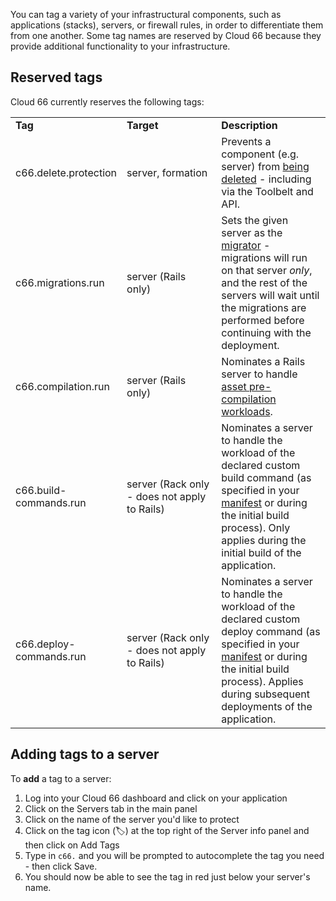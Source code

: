 
You can tag a variety of your infrastructural components, such as applications (stacks), servers, or firewall rules, in order to differentiate them from one another. Some tag names are reserved by Cloud 66 because they provide additional functionality to your infrastructure.

## Reserved tags
Cloud 66 currently reserves the following tags:

<table class="table table-bordered table-striped table-small">
<tr>
	<td width="30%"><b>Tag</b></td>
	<td width="30%"><b>Target</b></td>
	<td><b>Description</b></td>
</tr>
<tr>
	<td>c66.delete.protection</td>
	<td>server, formation</td>
	<td>Prevents a component (e.g. server) from <a href="/{{page.collection}}/how-to-guides/scaling/scaling.html#delete-protection">being deleted</a> - including via the Toolbelt and API. </td>
</tr>
<tr>
	<td>c66.migrations.run</td>
	<td>server (Rails only)</td>
	<td>Sets the given server as the <a href="/rails/how-to-guides/databases/database-management.html">migrator</a> - migrations will run on that server <i>only</i>, and the rest of the servers will wait until the migrations are performed before continuing with the deployment.</td>
</tr>
<tr>
	<td>c66.compilation.run</td>
	<td>server (Rails only)</td>
	<td>Nominates a Rails server to handle <a href="/rails/how-to-guides/deployment/enable-disable-asset-pipeline.html#nominating-a-dedicated-compilation-server">asset pre-compilation workloads</a>.</td>
</tr>
<tr>
	<td>c66.build-commands.run</td>
	<td>server (Rack only - does not apply to Rails)</td>
	<td>Nominates a server to handle the workload of the declared custom build command (as specified in your <a href="/rails/quickstarts/getting-started-with-manifest.html">manifest</a> or during the initial build process). Only applies during the initial build of the application.</td>
</tr>
<tr>
	<td>c66.deploy-commands.run</td>
	<td>server (Rack only - does not apply to Rails)</td>
	<td>Nominates a server to handle the workload of the declared custom deploy command (as specified in your <a href="/rails/quickstarts/getting-started-with-manifest.html">manifest</a> or during the initial build process). Applies during subsequent deployments of the application.</td>
</tr>
</table>

## Adding tags to a server

To **add** a tag to a server:

1. Log into your Cloud 66 dashboard and click on your application
2. Click on the Servers tab in the main panel
3. Click on the name of the server you'd like to protect
4. Click on the tag icon (🏷) at the top right of the Server info panel and then click on Add Tags
5. Type in `c66.` and you will be prompted  to autocomplete the tag you need - then click Save.
6. You should now be able to see the tag in red just below your server's name.